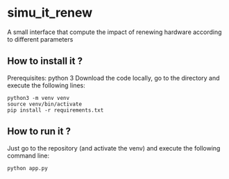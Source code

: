 # simu_it_renew
A small interface that compute the impact of renewing hardware according to different parameters

## How to install it ? 
Prerequisites: python 3
Download the code locally, go to the directory and execute the following lines: 

```
python3 -m venv venv
source venv/bin/activate
pip install -r requirements.txt
```

## How to run it ? 
Just go to the repository (and activate the venv) and execute the following command line:
```
python app.py
```
